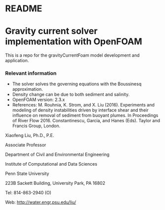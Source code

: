 # README #

# Gravity current solver implementation with OpenFOAM #

This is a repo for the gravityCurrentFoam model development and application. 

### Relevant information ###

* The solver solves the governing equations with the Boussinesq approximation. 
* Density change can be due to both sediment and salinity.
* OpenFOAM version: 2.3.x
* References: 
   M. Rouhnia, K. Strom, and X. Liu (2016). Experiments and modeling of density instabilities driven by interface shear and their influence on removal of sediment from buoyant plumes. In Proceedings of River Flow 2016. Constantinescu, Garcia, and Hanes (Eds). Taylor and Francis Group, London.

Xiaofeng Liu, Ph.D., P.E.

Associate Professor

Department of Civil and Environmental Engineering

Institute of Computational and Data Sciences

Penn State University

223B Sackett Building, University Park, PA 16802

Tel: 814-863-2940 (O)

Web: http://water.engr.psu.edu/liu/
